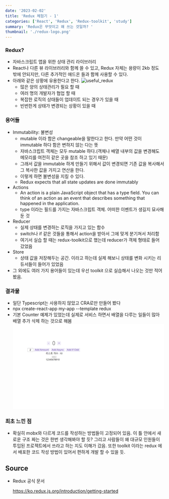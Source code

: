 ```yaml
---
date: '2023-02-02'
title: 'Redux 체험기 - 1'
categories: ['React', 'Redux', 'Redux-toolkit', 'study']
summary: 'Redux은 무엇이고 왜 쓰는 것일까? '
thumbnail: './redux-logo.png'
---
```


### Redux?

- 자바스크립트 앱을 위한 상태 관리 라이브러리
- React나 다른 뷰 라이브러리와 함께 쓸 수 있고, Redux 자체는 용량이 2kb 정도 밖에 안되지만, 다른 추가적인 애드온 들과 함께 사용할 수 있다.
- 아래와 같은 상황에 유용한다고 한다.
![useful_redux](https://user-images.githubusercontent.com/21151247/220909048-7b355df0-2dc4-4511-95de-1961e657957f.png)
  - 많은 양의 상태관리가 필요 할 때
  - 여러 명의 개발자가 협업 할 때
  - 복잡한 로직의 상태들이 업데이트 되는 경우가 있을 때
  - 빈번한게 상태가 변경되는 상황이 있을 때

### 용어들 
- Immutability: 불변성
  - mutable 이라 함은 changeable을 말한다고 한다. 만약 어떤 것이 immutable 하다 함은 변하지 않는 다는 뜻
  - 자바스크립트 객체는 모두 mutable 하다.(객체나 배열 내부의 값을 변경해도 메모리를 여전히 같은 곳을 참조 하고 있기 때문)
  - 그래서 값을 immutable 하게 만들기 위해서 값이 변경되면 기존 값을 복사해서 그 복사한 값을 가지고 연산을 한다.
  - 이렇게 하면 불변성을 지킬 수 있다.
  - Redux expects that all state updates are done immutably
- Actions
  - An action is a plain JavaScript object that has a type field. You can think of an action as an event that describes something that happened in the application.
  - type 이라는 필드를 가지는 자바스크립트 객체. 어떠한 이벤트가 생길지 묘사해둔 것
- Reducer
  - 실제 상태를 변경하는 로직을 가지고 있는 함수
  - switch나 if 같은 것들을 통해서 action을 받아서 그에 맞게 분기쳐서 처리함
  - 여기서 실습 할 때는 redux-toolkit으로 했는데 reducer가 객체 형태로 들어 갔었음
- Store
  - 상태 값을 저장해두는 공간. 이라고 하는데 실제 해보니 상태를 변화 시키는 리듀서들이 들어가 있었음
- 그 외에도 여러 가지 용어들이 있는데 우선 toolkit 으로 실습해서 나오는 것만 적어봤음. 

### 결과물
- 일단 Typescript는 사용하지 않았고 CRA로만 만들어 봤다
- npx create-react-app my-app --template redux
- 기본 Counter 예제가 있었는데 실제로 서비스 하면서 배열을 다루는 일들이 많아 배열 추가 삭제 하는 것으로 해봄 
  ![test_result](test_result.png)

### 최초 느낀 점
- 확실히 mobx와 다르게 코드를 작성하는 방법들이 고정되어 있음. 이 틀 안에서 새로운 구조 짜는 것은 한번 생각해봐야 할 듯?
그리고 사람들이 왜 대규모 인원들이 투입된 프로젝트에서 쓰라고 하는 지도 이해가 갔음. 또한 toolkit 이라는 
redux 에서 배포한 코드 작성 방법이 있어서 편하게 개발 할 수 있을 듯. 


## Source

- Redux 공식 문서

  [<https://ko.redux.js.org/introduction/getting-started>](<https://ko.redux.js.org/introduction/getting-started>)